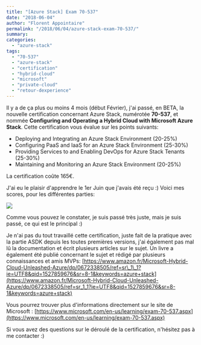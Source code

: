 ```yaml
---
title: "[Azure Stack] Exam 70-537"
date: "2018-06-04"
author: "Florent Appointaire"
permalink: "/2018/06/04/azure-stack-exam-70-537/"
summary:
categories: 
  - "azure-stack"
tags: 
  - "70-537"
  - "azure-stack"
  - "certification"
  - "hybrid-cloud"
  - "microsoft"
  - "private-cloud"
  - "retour-dexperience"
---
```

Il y a de ça plus ou moins 4 mois (début Février), j'ai passé, en BETA, la nouvelle certification concernant Azure Stack, numérotée **70-537**, et nommée **Configuring and Operating a Hybrid Cloud with Microsoft Azure Stack**. Cette certification vous évalue sur les points suivants:

- Deploying and Integrating an Azure Stack Environment (20-25%)
- Configuring PaaS and IaaS for an Azure Stack Environment (25-30%)
- Providing Services to and Enabling DevOps for Azure Stack Tenants (25-30%)
- Maintaining and Monitoring an Azure Stack Environment (20-25%)

La certification coûte 165€.

J'ai eu le plaisir d'apprendre le 1er Juin que j'avais été reçu :) Voici mes scores, pour les différentes parties:

[![](https://cloudyjourney.fr/wp-content/uploads/2018/06/transcript.png)](https://cloudyjourney.fr/wp-content/uploads/2018/06/transcript.png)

Comme vous pouvez le constater, je suis passé très juste, mais je suis passé, ce qui est le principal :)

Je n'ai pas du tout travaillé cette certification, juste fait de la pratique avec la partie ASDK depuis les toutes premières versions, j'ai également pas mal lû la documentation et écrit plusieurs articles sur le sujet. Un livre a également été publié concernant le sujet et rédigé par plusieurs connaissances et amis MVPs: [https://www.amazon.fr/Microsoft-Hybrid-Cloud-Unleashed-Azure/dp/0672338505/ref=sr\_1\_1?ie=UTF8&qid=1527859676&sr=8-1&keywords=azure+stack](https://www.amazon.fr/Microsoft-Hybrid-Cloud-Unleashed-Azure/dp/0672338505/ref=sr_1_1?ie=UTF8&qid=1527859676&sr=8-1&keywords=azure+stack)

Vous pourrez trouver plus d'informations directement sur le site de Microsoft : [https://www.microsoft.com/en-us/learning/exam-70-537.aspx](https://www.microsoft.com/en-us/learning/exam-70-537.aspx) 

Si vous avez des questions sur le déroulé de la certification, n'hésitez pas à me contacter :)

